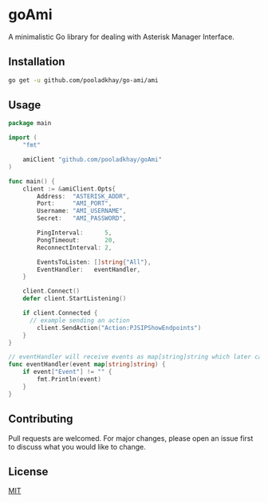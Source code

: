 # goAmi

A minimalistic Go library for dealing with Asterisk Manager Interface.

## Installation

```bash
go get -u github.com/pooladkhay/go-ami/ami
```

## Usage

```go
package main

import (
	"fmt"

	amiClient "github.com/pooladkhay/goAmi"
)

func main() {
	client := &amiClient.Opts{
		Address:  "ASTERISK_ADDR",
		Port:     "AMI_PORT",
		Username: "AMI_USERNAME",
		Secret:   "AMI_PASSWORD",

		PingInterval:      5,
		PongTimeout:       20,
		ReconnectInterval: 2,

		EventsToListen: []string{"All"},
		EventHandler:   eventHandler,
	}

	client.Connect()
	defer client.StartListening()

	if client.Connected {
      // example sending an action
		client.SendAction("Action:PJSIPShowEndpoints")
	}
}

// eventHandler will receive events as map[string]string which later can be filtered accordingly.
func eventHandler(event map[string]string) {
	if event["Event"] != "" {
		fmt.Println(event)
	}
}
```
## Contributing
Pull requests are welcomed. For major changes, please open an issue first to discuss what you would like to change.

## License
[MIT](https://github.com/pooladkhay/goAmi/blob/main/LICENCE.md)

